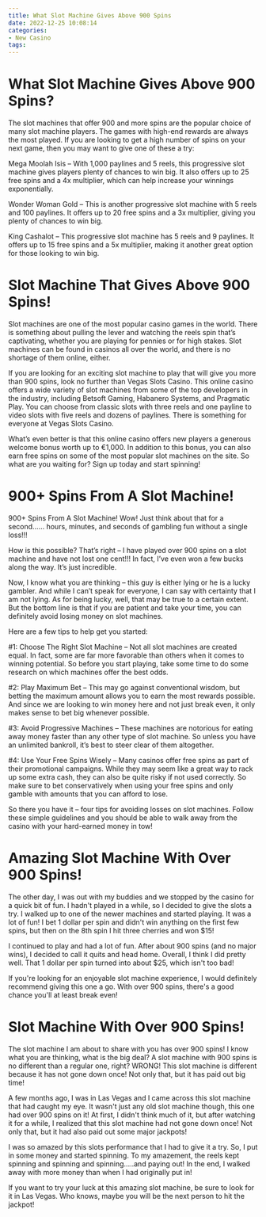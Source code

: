 ```yaml
---
title: What Slot Machine Gives Above 900 Spins
date: 2022-12-25 10:08:14
categories:
- New Casino
tags:
---
```



#  What Slot Machine Gives Above 900 Spins?

The slot machines that offer 900 and more spins are the popular choice of many slot machine players. The games with high-end rewards are always the most played. If you are looking to get a high number of spins on your next game, then you may want to give one of these a try:

Mega Moolah Isis – With 1,000 paylines and 5 reels, this progressive slot machine gives players plenty of chances to win big. It also offers up to 25 free spins and a 4x multiplier, which can help increase your winnings exponentially.

Wonder Woman Gold – This is another progressive slot machine with 5 reels and 100 paylines. It offers up to 20 free spins and a 3x multiplier, giving you plenty of chances to win big.

King Cashalot – This progressive slot machine has 5 reels and 9 paylines. It offers up to 15 free spins and a 5x multiplier, making it another great option for those looking to win big.

#  Slot Machine That Gives Above 900 Spins!

Slot machines are one of the most popular casino games in the world. There is something about pulling the lever and watching the reels spin that’s captivating, whether you are playing for pennies or for high stakes. Slot machines can be found in casinos all over the world, and there is no shortage of them online, either.

If you are looking for an exciting slot machine to play that will give you more than 900 spins, look no further than Vegas Slots Casino. This online casino offers a wide variety of slot machines from some of the top developers in the industry, including Betsoft Gaming, Habanero Systems, and Pragmatic Play. You can choose from classic slots with three reels and one payline to video slots with five reels and dozens of paylines. There is something for everyone at Vegas Slots Casino.

What’s even better is that this online casino offers new players a generous welcome bonus worth up to €1,000. In addition to this bonus, you can also earn free spins on some of the most popular slot machines on the site. So what are you waiting for? Sign up today and start spinning!

#  900+ Spins From A Slot Machine!

 900+ Spins From A Slot Machine! Wow! Just think about that for a second……
 hours, minutes, and seconds of gambling fun without a single loss!!!

How is this possible?
That’s right – I have played over 900 spins on a slot machine and have not lost one cent!!! In fact, I’ve even won a few bucks along the way. It’s just incredible.

Now, I know what you are thinking – this guy is either lying or he is a lucky gambler. And while I can’t speak for everyone, I can say with certainty that I am not lying. As for being lucky, well, that may be true to a certain extent. But the bottom line is that if you are patient and take your time, you can definitely avoid losing money on slot machines.

Here are a few tips to help get you started:

#1: Choose The Right Slot Machine – Not all slot machines are created equal. In fact, some are far more favorable than others when it comes to winning potential. So before you start playing, take some time to do some research on which machines offer the best odds.

#2: Play Maximum Bet – This may go against conventional wisdom, but betting the maximum amount allows you to earn the most rewards possible. And since we are looking to win money here and not just break even, it only makes sense to bet big whenever possible.

#3: Avoid Progressive Machines – These machines are notorious for eating away money faster than any other type of slot machine. So unless you have an unlimited bankroll, it’s best to steer clear of them altogether.

#4: Use Your Free Spins Wisely – Many casinos offer free spins as part of their promotional campaigns. While they may seem like a great way to rack up some extra cash, they can also be quite risky if not used correctly. So make sure to bet conservatively when using your free spins and only gamble with amounts that you can afford to lose.

So there you have it – four tips for avoiding losses on slot machines. Follow these simple guidelines and you should be able to walk away from the casino with your hard-earned money in tow!

#  Amazing Slot Machine With Over 900 Spins!

The other day, I was out with my buddies and we stopped by the casino for a quick bit of fun. I hadn't played in a while, so I decided to give the slots a try. I walked up to one of the newer machines and started playing. It was a lot of fun! I bet 1 dollar per spin and didn't win anything on the first few spins, but then on the 8th spin I hit three cherries and won $15!

I continued to play and had a lot of fun. After about 900 spins (and no major wins), I decided to call it quits and head home. Overall, I think I did pretty well. That 1 dollar per spin turned into about $25, which isn't too bad!

If you're looking for an enjoyable slot machine experience, I would definitely recommend giving this one a go. With over 900 spins, there's a good chance you'll at least break even!

#  Slot Machine With Over 900 Spins!

The slot machine I am about to share with you has over 900 spins! I know what you are thinking, what is the big deal? A slot machine with 900 spins is no different than a regular one, right? WRONG! This slot machine is different because it has not gone down once! Not only that, but it has paid out big time!

A few months ago, I was in Las Vegas and I came across this slot machine that had caught my eye. It wasn't just any old slot machine though, this one had over 900 spins on it! At first, I didn't think much of it, but after watching it for a while, I realized that this slot machine had not gone down once! Not only that, but it had also paid out some major jackpots!

I was so amazed by this slots performance that I had to give it a try. So, I put in some money and started spinning. To my amazement, the reels kept spinning and spinning and spinning.....and paying out! In the end, I walked away with more money than when I had originally put in!

If you want to try your luck at this amazing slot machine, be sure to look for it in Las Vegas. Who knows, maybe you will be the next person to hit the jackpot!